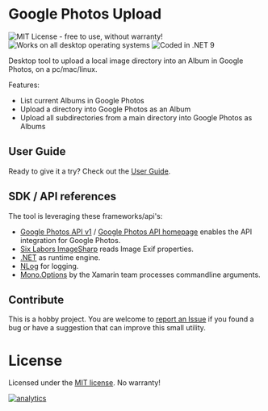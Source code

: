 # Google Photos Upload

![MIT License - free to use, without warranty!](https://img.shields.io/badge/license-MIT-green.svg)
![Works on all desktop operating systems](https://img.shields.io/badge/platform-windows%20%7C%20macos%20%7C%20linux-blue.svg)
![Coded in .NET 9](https://img.shields.io/badge/.NET%209-lightgrey.svg)

Desktop tool to upload a local image directory into an Album in Google Photos, on a pc/mac/linux.

Features:
* List current Albums in Google Photos
* Upload a directory into Google Photos as an Album
* Upload all subdirectories from a main directory into Google Photos as Albums


## User Guide
Ready to give it a try? Check out the [User Guide](USER_GUIDE.md).


## SDK / API references
The tool is leveraging these frameworks/api's:
* [Google Photos API v1](https://www.nuget.org/packages/Google.Apis.PhotosLibrary.v1/) / [Google Photos API homepage](https://developers.google.com/photos/) enables the API integration for Google Photos.
* [Six Labors ImageSharp](https://github.com/SixLabors/ImageSharp) reads Image Exif properties.
* [.NET](https://dot.net) as runtime engine.
* [NLog](https://nlog-project.org/) for logging.
* [Mono.Options](https://github.com/xamarin/XamarinComponents/tree/master/XPlat/Mono.Options) by the Xamarin team processes commandline arguments.


## Contribute
This is a hobby project. 
You are welcome to [report an Issue](https://github.com/runerasmussen/google-photos-upload/issues) if you found a bug or 
have a suggestion that can improve this small utility.


# License
Licensed under the [MIT license](LICENSE.md). No warranty!


[![analytics](https://www.google-analytics.com/collect?v=1&t=pageview&tid=UA-3234978-2&cid=4baccbc6-a605-4558-9dd4-ccb8899aa950&dp=%2FREADME.md&dh=github.com
)]()